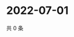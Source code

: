# 2022-07-01

共 0 条

<!-- BEGIN WEIBO -->
<!-- 最后更新时间 Fri Jul 01 2022 19:13:00 GMT+0800 (China Standard Time) -->

<!-- END WEIBO -->
